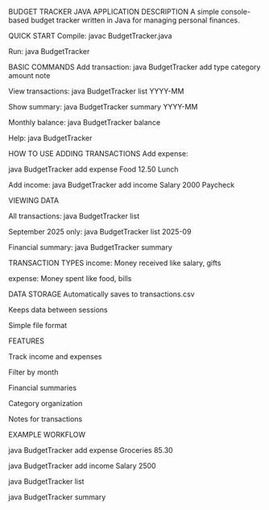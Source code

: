 BUDGET TRACKER JAVA APPLICATION
DESCRIPTION
A simple console-based budget tracker written in Java for managing personal finances.

QUICK START
Compile: javac BudgetTracker.java

Run: java BudgetTracker

BASIC COMMANDS
Add transaction: java BudgetTracker add type category amount note

View transactions: java BudgetTracker list YYYY-MM

Show summary: java BudgetTracker summary YYYY-MM

Monthly balance: java BudgetTracker balance

Help: java BudgetTracker

HOW TO USE
ADDING TRANSACTIONS
Add expense:

java BudgetTracker add expense Food 12.50 Lunch

Add income:
java BudgetTracker add income Salary 2000 Paycheck

VIEWING DATA

All transactions:
java BudgetTracker list

September 2025 only:
java BudgetTracker list 2025-09

Financial summary:
java BudgetTracker summary

TRANSACTION TYPES
income: Money received like salary, gifts

expense: Money spent like food, bills

DATA STORAGE
Automatically saves to transactions.csv

Keeps data between sessions

Simple file format

FEATURES

Track income and expenses

Filter by month

Financial summaries

Category organization

Notes for transactions

EXAMPLE WORKFLOW

java BudgetTracker add expense Groceries 85.30

java BudgetTracker add income Salary 2500

java BudgetTracker list

java BudgetTracker summary
